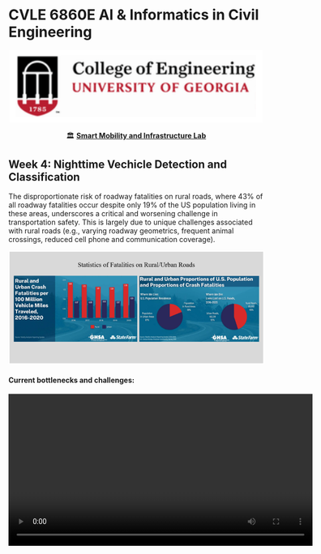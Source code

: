# CVLE 6860E AI & Informatics in Civil Engineering 

<p align="center">
    <img src="contents/UGA.PNG" width="500"/>
</p>

<p align="center">
    🏛️ <a href="https://smil.engr.uga.edu/"><b>Smart Mobility and Infrastructure Lab</b></a>
</p>

## Week 4: Nighttime Vechicle Detection and Classification
The disproportionate risk of roadway fatalities on rural roads, where 43% of all roadway fatalities occur despite only 19% of the US population living in these areas, underscores a critical and worsening challenge in transportation safety. This is largely due to unique challenges associated with rural roads (e.g., varying roadway geometrics, frequent animal crossings, reduced cell phone and communication coverage). 
<p align="center">
    <img src="contents/rural_stats.png" width="700"/>
</p>

#### Current bottlenecks and challenges:
<p align="center">
  <video width="600" controls>
    <source src="contents/ca_sample_yolo12.mp4" type="video/mp4">
  </video>
</p>
